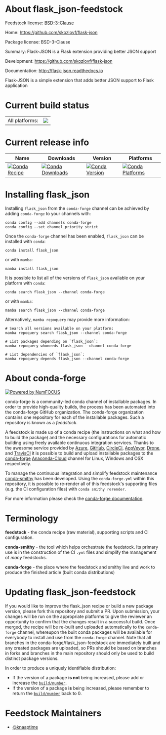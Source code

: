 About flask_json-feedstock
==========================

Feedstock license: [BSD-3-Clause](https://github.com/conda-forge/flask_json-feedstock/blob/main/LICENSE.txt)

Home: https://github.com/skozlovf/flask-json

Package license: BSD-3-Clause

Summary: Flask-JSON is a Flask extension providing better JSON support

Development: https://github.com/skozlovf/flask-json

Documentation: http://flask-json.readthedocs.io

Flask-JSON is a simple extension that adds better JSON support to Flask application


Current build status
====================


<table><tr><td>All platforms:</td>
    <td>
      <a href="https://dev.azure.com/conda-forge/feedstock-builds/_build/latest?definitionId=8740&branchName=main">
        <img src="https://dev.azure.com/conda-forge/feedstock-builds/_apis/build/status/flask_json-feedstock?branchName=main">
      </a>
    </td>
  </tr>
</table>

Current release info
====================

| Name | Downloads | Version | Platforms |
| --- | --- | --- | --- |
| [![Conda Recipe](https://img.shields.io/badge/recipe-flask_json-green.svg)](https://anaconda.org/conda-forge/flask_json) | [![Conda Downloads](https://img.shields.io/conda/dn/conda-forge/flask_json.svg)](https://anaconda.org/conda-forge/flask_json) | [![Conda Version](https://img.shields.io/conda/vn/conda-forge/flask_json.svg)](https://anaconda.org/conda-forge/flask_json) | [![Conda Platforms](https://img.shields.io/conda/pn/conda-forge/flask_json.svg)](https://anaconda.org/conda-forge/flask_json) |

Installing flask_json
=====================

Installing `flask_json` from the `conda-forge` channel can be achieved by adding `conda-forge` to your channels with:

```
conda config --add channels conda-forge
conda config --set channel_priority strict
```

Once the `conda-forge` channel has been enabled, `flask_json` can be installed with `conda`:

```
conda install flask_json
```

or with `mamba`:

```
mamba install flask_json
```

It is possible to list all of the versions of `flask_json` available on your platform with `conda`:

```
conda search flask_json --channel conda-forge
```

or with `mamba`:

```
mamba search flask_json --channel conda-forge
```

Alternatively, `mamba repoquery` may provide more information:

```
# Search all versions available on your platform:
mamba repoquery search flask_json --channel conda-forge

# List packages depending on `flask_json`:
mamba repoquery whoneeds flask_json --channel conda-forge

# List dependencies of `flask_json`:
mamba repoquery depends flask_json --channel conda-forge
```


About conda-forge
=================

[![Powered by
NumFOCUS](https://img.shields.io/badge/powered%20by-NumFOCUS-orange.svg?style=flat&colorA=E1523D&colorB=007D8A)](https://numfocus.org)

conda-forge is a community-led conda channel of installable packages.
In order to provide high-quality builds, the process has been automated into the
conda-forge GitHub organization. The conda-forge organization contains one repository
for each of the installable packages. Such a repository is known as a *feedstock*.

A feedstock is made up of a conda recipe (the instructions on what and how to build
the package) and the necessary configurations for automatic building using freely
available continuous integration services. Thanks to the awesome service provided by
[Azure](https://azure.microsoft.com/en-us/services/devops/), [GitHub](https://github.com/),
[CircleCI](https://circleci.com/), [AppVeyor](https://www.appveyor.com/),
[Drone](https://cloud.drone.io/welcome), and [TravisCI](https://travis-ci.com/)
it is possible to build and upload installable packages to the
[conda-forge](https://anaconda.org/conda-forge) [Anaconda-Cloud](https://anaconda.org/)
channel for Linux, Windows and OSX respectively.

To manage the continuous integration and simplify feedstock maintenance
[conda-smithy](https://github.com/conda-forge/conda-smithy) has been developed.
Using the ``conda-forge.yml`` within this repository, it is possible to re-render all of
this feedstock's supporting files (e.g. the CI configuration files) with ``conda smithy rerender``.

For more information please check the [conda-forge documentation](https://conda-forge.org/docs/).

Terminology
===========

**feedstock** - the conda recipe (raw material), supporting scripts and CI configuration.

**conda-smithy** - the tool which helps orchestrate the feedstock.
                   Its primary use is in the construction of the CI ``.yml`` files
                   and simplify the management of *many* feedstocks.

**conda-forge** - the place where the feedstock and smithy live and work to
                  produce the finished article (built conda distributions)


Updating flask_json-feedstock
=============================

If you would like to improve the flask_json recipe or build a new
package version, please fork this repository and submit a PR. Upon submission,
your changes will be run on the appropriate platforms to give the reviewer an
opportunity to confirm that the changes result in a successful build. Once
merged, the recipe will be re-built and uploaded automatically to the
`conda-forge` channel, whereupon the built conda packages will be available for
everybody to install and use from the `conda-forge` channel.
Note that all branches in the conda-forge/flask_json-feedstock are
immediately built and any created packages are uploaded, so PRs should be based
on branches in forks and branches in the main repository should only be used to
build distinct package versions.

In order to produce a uniquely identifiable distribution:
 * If the version of a package **is not** being increased, please add or increase
   the [``build/number``](https://docs.conda.io/projects/conda-build/en/latest/resources/define-metadata.html#build-number-and-string).
 * If the version of a package **is** being increased, please remember to return
   the [``build/number``](https://docs.conda.io/projects/conda-build/en/latest/resources/define-metadata.html#build-number-and-string)
   back to 0.

Feedstock Maintainers
=====================

* [@knaaptime](https://github.com/knaaptime/)

